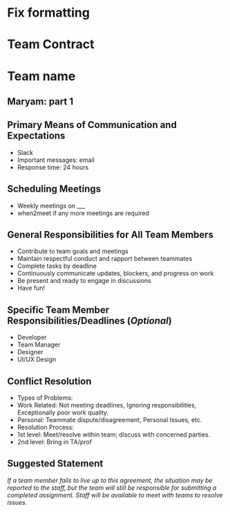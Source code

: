 # Fix formatting
# Team Contract
# Team name


## Maryam: part 1


## Primary Means of Communication and Expectations
- Slack
- Important messages: email
- Response time: 24 hours

## Scheduling Meetings
- Weekly meetings on ___
- when2meet if any more meetings are required

## General Responsibilities for All Team Members 
- Contribute to team goals and meetings
- Maintain respectful conduct and rapport between teammates
- Complete tasks by deadline
- Continuously communicate updates, blockers, and progress on work
- Be present and ready to engage in discussions
- Have fun!


## Specific Team Member Responsibilities/Deadlines (*Optional*)
- Developer 
- Team Manager
- Designer
- UI/UX Design


## Conflict Resolution
- Types of Problems:
- Work Related: Not meeting deadlines, Ignoring responsibilities, Exceptionally poor work quality.
- Personal: Teammate dispute/disagreement, Personal Issues, etc.
- Resolution Process: 
- 1st level: Meet/resolve within team; discuss with concerned parties.
- 2nd level: Bring in TA/prof

## Suggested Statement
*If a team member fails to live up to this agreement, the situation may be reported to the staff, but the team will still be responsible for submitting a completed assignment. Staff will be available to meet with teams to resolve issues.*
